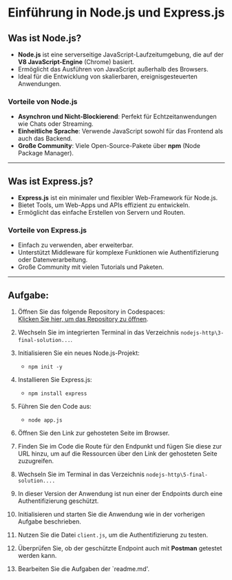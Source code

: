 # Einführung in Node.js und Express.js

## Was ist Node.js?
- **Node.js** ist eine serverseitige JavaScript-Laufzeitumgebung, die auf der **V8 JavaScript-Engine** (Chrome) basiert.
- Ermöglicht das Ausführen von JavaScript außerhalb des Browsers.
- Ideal für die Entwicklung von skalierbaren, ereignisgesteuerten Anwendungen.

### Vorteile von Node.js
- **Asynchron und Nicht-Blockierend**: Perfekt für Echtzeitanwendungen wie Chats oder Streaming.
- **Einheitliche Sprache**: Verwende JavaScript sowohl für das Frontend als auch das Backend.
- **Große Community**: Viele Open-Source-Pakete über **npm** (Node Package Manager).

---

## Was ist Express.js?
- **Express.js** ist ein minimaler und flexibler Web-Framework für Node.js.
- Bietet Tools, um Web-Apps und APIs effizient zu entwickeln.
- Ermöglicht das einfache Erstellen von Servern und Routen.

### Vorteile von Express.js
- Einfach zu verwenden, aber erweiterbar.
- Unterstützt Middleware für komplexe Funktionen wie Authentifizierung oder Datenverarbeitung.
- Große Community mit vielen Tutorials und Paketen.

---
## Aufgabe:

1. Öffnen Sie das folgende Repository in Codespaces:  
   [Klicken Sie hier, um das Repository zu öffnen](https://github.com/MicrosoftDocs/node-essentials?tab=readme-ov-file).

2. Wechseln Sie im integrierten Terminal in das Verzeichnis `nodejs-http\3-final-solution...`.

3. Initialisieren Sie ein neues Node.js-Projekt:
   - `npm init -y`

4. Installieren Sie Express.js:
   - `npm install express`

5. Führen Sie den Code aus:
   - `node app.js`

6. Öffnen Sie den Link zur gehosteten Seite im Browser.

7. Finden Sie im Code die Route für den Endpunkt und fügen Sie diese zur URL hinzu, um auf die Ressourcen über den Link der gehosteten Seite zuzugreifen.

8. Wechseln Sie im Terminal in das Verzeichnis `nodejs-http\5-final-solution....`

9. In dieser Version der Anwendung ist nun einer der Endpoints durch eine Authentifizierung geschützt.

10. Initialisieren und starten Sie die Anwendung wie in der vorherigen Aufgabe beschrieben.

11. Nutzen Sie die Datei `client.js`, um die Authentifizierung zu testen.

12. Überprüfen Sie, ob der geschützte Endpoint auch mit **Postman** getestet werden kann.

13. Bearbeiten Sie die Aufgaben der `readme.md'.



